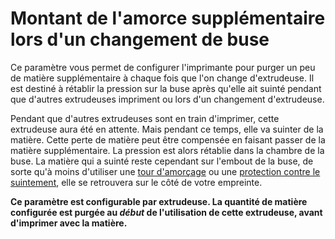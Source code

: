 Montant de l'amorce supplémentaire lors d'un changement de buse
====
Ce paramètre vous permet de configurer l'imprimante pour purger un peu de matière supplémentaire à chaque fois que l'on change d'extrudeuse. Il est destiné à rétablir la pression sur la buse après qu'elle ait suinté pendant que d'autres extrudeuses impriment ou lors d'un changement d'extrudeuse.

Pendant que d'autres extrudeuses sont en train d'imprimer, cette extrudeuse aura été en attente. Mais pendant ce temps, elle va suinter de la matière. Cette perte de matière peut être compensée en faisant passer de la matière supplémentaire. La pression est alors rétablie dans la chambre de la buse. La matière qui a suinté reste cependant sur l'embout de la buse, de sorte qu'à moins d'utiliser une [tour d'amorçage](prime_tower_enable.md) ou une [protection contre le suintement](ooze_shield_enabled.md), elle se retrouvera sur le côté de votre empreinte. 

**Ce paramètre est configurable par extrudeuse. La quantité de matière configurée est purgée au *début* de l'utilisation de cette extrudeuse, avant d'imprimer avec la matière.**
